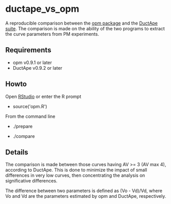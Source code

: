 ductape_vs_opm
==============

A reproducible comparison between the [opm package](http://opm.dsmz.de) and the [DuctApe suite](http://combogenomics.github.io/DuctApe/).
The comparison is made on the ability of the two programs to extract the curve parameters from PM experiments.

Requirements
------------

* opm v0.9.1 or later
* DuctApe v0.9.2 or later

Howto
-----

Open [RStudio](http://www.rstudio.com/) or enter the R prompt

* source('opm.R')

From the command line

* ./prepare

* ./compare

Details
-------

The comparison is made between those curves having AV >= 3 (AV max 4), according to DuctApe.
This is done to minimize the impact of small differences in very low curves, then concentrating the analysis on significative differences.

The difference between two parameters is defined as (Vo - Vd)/Vd, where Vo and Vd are the parameters estimated by opm and DuctApe, respectively.

